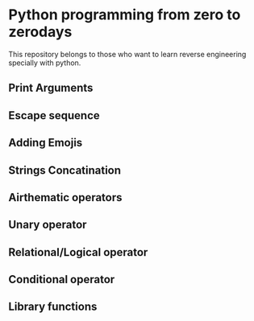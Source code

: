 # Python programming from zero to zerodays

This repository belongs to those who want to learn reverse engineering specially with python.
## Print Arguments

## Escape sequence

## Adding Emojis

## Strings Concatination

## Airthematic operators

## Unary operator

## Relational/Logical operator

## Conditional operator

## Library functions